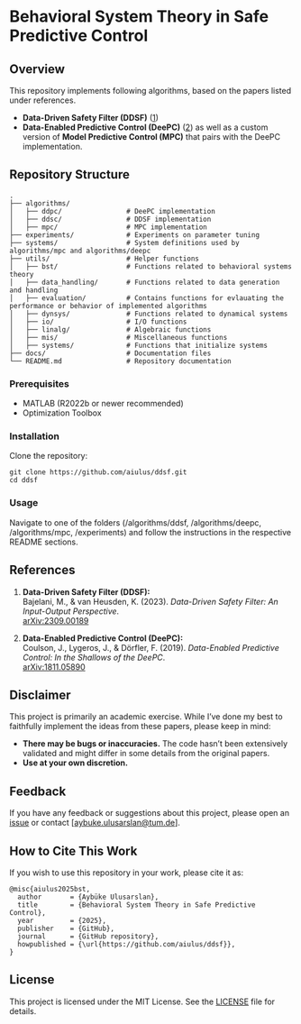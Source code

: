# Behavioral System Theory in Safe Predictive Control

## Overview

This repository implements following algorithms, based on the papers listed under references.
- **Data-Driven Safety Filter (DDSF)** ([1][ddsflink])
- **Data-Enabled Predictive Control (DeePC)** ([2][deepclink])
as well as a custom version of **Model Predictive Control (MPC)** that pairs with the DeePC implementation.

## Repository Structure

```plaintext
.
├── algorithms/
│   ├── ddpc/                # DeePC implementation
│   ├── ddsc/                # DDSF implementation
│   ├── mpc/                 # MPC implementation
├── experiments/             # Experiments on parameter tuning
├── systems/                 # System definitions used by algorithms/mpc and algorithms/deepc
├── utils/                   # Helper functions
│   ├── bst/                 # Functions related to behavioral systems theory
│   ├── data_handling/       # Functions related to data generation and handling
│   ├── evaluation/          # Contains functions for evlauating the performance or behavior of implemented algorithms
│   ├── dynsys/              # Functions related to dynamical systems
│   ├── io/                  # I/O functions
│   ├── linalg/              # Algebraic functions
│   ├── mis/                 # Miscellaneous functions
│   ├── systems/             # Functions that initialize systems
├── docs/                    # Documentation files
└── README.md                # Repository documentation

```

### Prerequisites

- MATLAB (R2022b or newer recommended)
- Optimization Toolbox

### Installation

Clone the repository:

```plaintext
git clone https://github.com/aiulus/ddsf.git
cd ddsf
```
### Usage

Navigate to one of the folders (/algorithms/ddsf, /algorithms/deepc, /algorithms/mpc, /experiments) and follow the instructions in the respective README sections.

## References

1. **Data-Driven Safety Filter (DDSF):**  
   Bajelani, M., & van Heusden, K. (2023). *Data-Driven Safety Filter: An Input-Output Perspective*.  
   [arXiv:2309.00189][ddsflink]

2. **Data-Enabled Predictive Control (DeePC):**  
   Coulson, J., Lygeros, J., & Dörfler, F. (2019). *Data-Enabled Predictive Control: In the Shallows of the DeePC*.  
   [arXiv:1811.05890][deepclink]

   [ddsflink]: https://arxiv.org/abs/2309.00189
   [deepclink]: https://arxiv.org/abs/1811.05890

## Disclaimer 

This project is primarily an academic exercise. While I’ve done my best to faithfully implement the ideas from these papers, please keep in mind:
- **There may be bugs or inaccuracies.** The code hasn’t been extensively validated and might differ in some details from the original papers.
- **Use at your own discretion.**

## Feedback

If you have any feedback or suggestions about this project, please open an [issue](https://github.com/aiulus/ddsf/issues) or contact [aybuke.ulusarslan@tum.de].

## How to Cite This Work

If you wish to use this repository in your work, please cite it as:

```plaintext
@misc{aiulus2025bst,
  author       = {Aybüke Ulusarslan},
  title        = {Behavioral System Theory in Safe Predictive Control},
  year         = {2025},
  publisher    = {GitHub},
  journal      = {GitHub repository},
  howpublished = {\url{https://github.com/aiulus/ddsf}},
}

```

## License

This project is licensed under the MIT License. See the [LICENSE](LICENSE) file for details.

